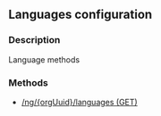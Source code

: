 ## Languages configuration
### Description
Language methods
### Methods
- [ /ng/{orgUuid}/languages (GET) ]( ./b6d7895f48dbc61e3801d5f7b728002a.md)

